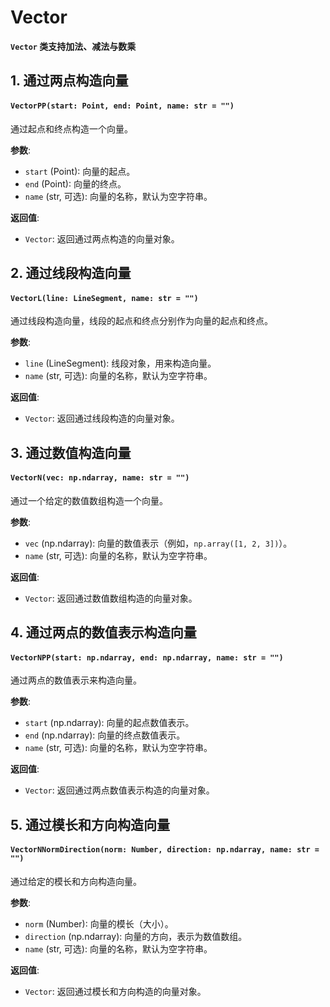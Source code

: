 # Vector

**`Vector` 类支持加法、减法与数乘**


## 1. 通过两点构造向量

#### `VectorPP(start: Point, end: Point, name: str = "")`
通过起点和终点构造一个向量。

**参数**:
- `start` (Point): 向量的起点。
- `end` (Point): 向量的终点。
- `name` (str, 可选): 向量的名称，默认为空字符串。

**返回值**:
- `Vector`: 返回通过两点构造的向量对象。


## 2. 通过线段构造向量

#### `VectorL(line: LineSegment, name: str = "")`
通过线段构造向量，线段的起点和终点分别作为向量的起点和终点。

**参数**:
- `line` (LineSegment): 线段对象，用来构造向量。
- `name` (str, 可选): 向量的名称，默认为空字符串。

**返回值**:
- `Vector`: 返回通过线段构造的向量对象。


## 3. 通过数值构造向量

#### `VectorN(vec: np.ndarray, name: str = "")`
通过一个给定的数值数组构造一个向量。

**参数**:
- `vec` (np.ndarray): 向量的数值表示（例如，`np.array([1, 2, 3])`）。
- `name` (str, 可选): 向量的名称，默认为空字符串。

**返回值**:
- `Vector`: 返回通过数值数组构造的向量对象。


## 4. 通过两点的数值表示构造向量

#### `VectorNPP(start: np.ndarray, end: np.ndarray, name: str = "")`
通过两点的数值表示来构造向量。

**参数**:
- `start` (np.ndarray): 向量的起点数值表示。
- `end` (np.ndarray): 向量的终点数值表示。
- `name` (str, 可选): 向量的名称，默认为空字符串。

**返回值**:
- `Vector`: 返回通过两点数值表示构造的向量对象。


## 5. 通过模长和方向构造向量

#### `VectorNNormDirection(norm: Number, direction: np.ndarray, name: str = "")`
通过给定的模长和方向构造向量。

**参数**:
- `norm` (Number): 向量的模长（大小）。
- `direction` (np.ndarray): 向量的方向，表示为数值数组。
- `name` (str, 可选): 向量的名称，默认为空字符串。

**返回值**:
- `Vector`: 返回通过模长和方向构造的向量对象。
